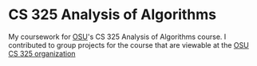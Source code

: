 CS 325 Analysis of Algorithms
===

My coursework for [OSU](https://oregonstate.edu)'s CS 325 Analysis of Algorithms course.
I contributed to group projects for the course that are viewable at the [OSU CS 325 organization](https://github.com/OSU-CS-325)
